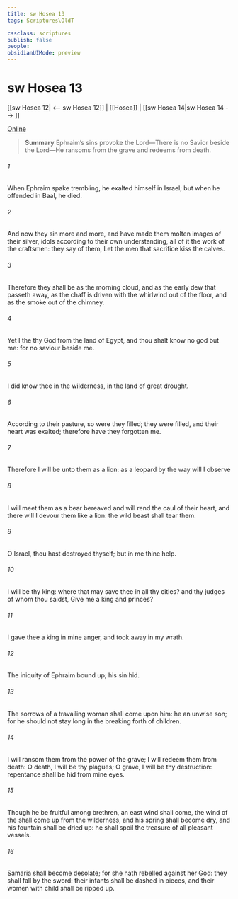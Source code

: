 ```yaml
---
title: sw Hosea 13
tags: Scriptures\OldT

cssclass: scriptures
publish: false
people:
obsidianUIMode: preview
---
```


# sw Hosea 13
[[sw Hosea 12| <-- sw Hosea 12]] | [[Hosea]] | [[sw Hosea 14|sw Hosea 14 --> ]]

[Online](https://churchofjesuschrist.org/study/scriptures/ot/hosea/13?lang=eng)

> __Summary__
Ephraim’s sins provoke the Lord—There is no Savior beside the Lord—He ransoms from the grave and redeems from death.

###### 1 
When Ephraim spake trembling, he exalted himself in Israel; but when he offended in Baal, he died.

###### 2 
And now they sin more and more, and have made them molten images of their silver,  idols according to their own understanding, all of it the work of the craftsmen: they say of them, Let the men that sacrifice kiss the calves.

###### 3 
Therefore they shall be as the morning cloud, and as the early dew that passeth away, as the chaff  is driven with the whirlwind out of the floor, and as the smoke out of the chimney.

###### 4 
Yet I  the  thy God from the land of Egypt, and thou shalt know no god but me: for  no saviour beside me.

###### 5 
I did know thee in the wilderness, in the land of great drought.

###### 6 
According to their pasture, so were they filled; they were filled, and their heart was exalted; therefore have they forgotten me.

###### 7 
Therefore I will be unto them as a lion: as a leopard by the way will I observe 

###### 8 
I will meet them as a bear  bereaved  and will rend the caul of their heart, and there will I devour them like a lion: the wild beast shall tear them.

###### 9 
O Israel, thou hast destroyed thyself; but in me  thine help.

###### 10 
I will be thy king: where  that may save thee in all thy cities? and thy judges of whom thou saidst, Give me a king and princes?

###### 11 
I gave thee a king in mine anger, and took  away in my wrath.

###### 12 
The iniquity of Ephraim  bound up; his sin  hid.

###### 13 
The sorrows of a travailing woman shall come upon him: he  an unwise son; for he should not stay long in  the breaking forth of children.

###### 14 
I will ransom them from the power of the grave; I will redeem them from death: O death, I will be thy plagues; O grave, I will be thy destruction: repentance shall be hid from mine eyes.

###### 15 
Though he be fruitful among  brethren, an east wind shall come, the wind of the  shall come up from the wilderness, and his spring shall become dry, and his fountain shall be dried up: he shall spoil the treasure of all pleasant vessels.

###### 16 
Samaria shall become desolate; for she hath rebelled against her God: they shall fall by the sword: their infants shall be dashed in pieces, and their women with child shall be ripped up.

